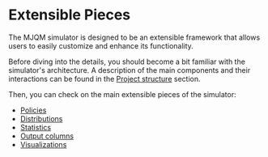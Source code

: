 # Extensible Pieces
The MJQM simulator is designed to be an extensible framework that allows users to easily customize and enhance its functionality.

Before diving into the details, you should become a bit familiar with the simulator's architecture.
A description of the main components and their interactions can be found in the [Project structure](extend/structure.md) section.

Then, you can check on the main extensible pieces of the simulator:

- [Policies](extend/policies.md)
- [Distributions](extend/distributions.md)
- [Statistics](extend/statistics.md)
- [Output columns](extend/output_columns.md)
- [Visualizations](extend/visualizations.md)
